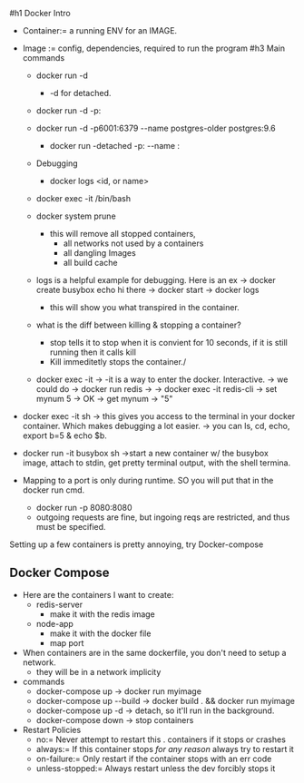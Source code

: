 #h1 Docker Intro
- Container:= a running ENV for an IMAGE.
- Image := config, dependencies, required to run the program
#h3 Main commands
  - docker run -d <image-name>
    - -d for detached.
  - docker run -d -p<Port of host>:<port of container>
  - docker run -d -p6001:6379 --name postgres-older postgres:9.6
    - docker run -detached -p<host>:<container> --name <give it a name>:<specify version>
  - Debugging
    - docker logs <id, or name>
  - docker exec -it <container-id> /bin/bash
  - docker system prune
    - this will remove all stopped containers,
      - all networks not used by a containers
      - all dangling Images
      - all build cache
  - logs is a helpful example for debugging. Here is an ex
    -> docker create busybox echo hi there
    -> docker start <container-id>
    -> docker logs <container-id>
      - this will show you what transpired in the container.
  - what is the diff between killing & stopping a container?
    - stop tells it to stop when it is convient for 10 seconds, if it is still running then it calls kill
    - Kill immeditetly stops the container./

  - docker exec -it <container-id> <command>
    -> -it is a way to enter the docker. Interactive.
    -> we could do
    -> docker run redis
      -> <container-id>
    -> docker exec -it <container-id> redis-cli
      -> set mynum 5
        -> OK
      -> get mynum
        -> "5"
- docker exec -it <container-id> sh
  -> this gives you access to the terminal in your docker container. Which makes debugging a lot easier.
  -> you can ls, cd, echo, export b=5 & echo $b.

- docker run -it busybox sh
  ->start a new container w/ the busybox image, attach to stdin, get pretty terminal output, with the shell termina.

- Mapping to a port is only during runtime. SO you will put that in the docker run cmd.
  - docker run -p 8080:8080 <image-id>
  - outgoing requests are fine, but ingoing reqs are restricted, and thus must be specified.

Setting up a few containers is pretty annoying, try Docker-compose

## Docker Compose
  - Here are the containers I want to create:
    - redis-server
      - make it with the redis image
    - node-app
      - make it with the docker file
      - map port
  - When containers are in the same dockerfile, you don't need to setup a network.
    - they will be in a network implicity
  - commands
    - docker-compose up -> docker run myimage
    - docker-compose up --build -> docker build . && docker run myimage
    - docker-compose up -d -> detach, so it'll run in the background.
    - docker-compose down -> stop containers
  - Restart Policies
    - no:= Never attempt to restart this . containers if it stops or crashes 
    - always:= If this container stops *for any reason* always try to restart it
    - on-failure:= Only restart if the container stops with an err code
    - unless-stopped:= Always restart unless the dev forcibly stops it
